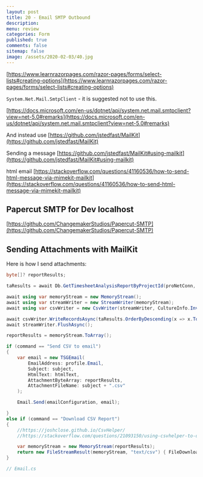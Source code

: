 ```yaml
---
layout: post
title: 20 - Email SMTP Outbound 
description: 
menu: review
categories: Form 
published: true 
comments: false     
sitemap: false
image: /assets/2020-02-03/40.jpg
---
```



<!-- [![Bitcoin logo](/assets/2021-02-19/bitcoin.svg "Bitcoin"){:width="500px"}](/assets/2021-02-19/bitcoin.svg) -->

[https://www.learnrazorpages.com/razor-pages/forms/select-lists#creating-options](https://www.learnrazorpages.com/razor-pages/forms/select-lists#creating-options)

`System.Net.Mail.SmtpClient` - it is suggested not to use this.


[https://docs.microsoft.com/en-us/dotnet/api/system.net.mail.smtpclient?view=net-5.0#remarks](https://docs.microsoft.com/en-us/dotnet/api/system.net.mail.smtpclient?view=net-5.0#remarks)


And instead use [https://github.com/jstedfast/MailKit](https://github.com/jstedfast/MailKit)

Sending a message [https://github.com/jstedfast/MailKit#using-mailkit](https://github.com/jstedfast/MailKit#using-mailkit)

html email
[https://stackoverflow.com/questions/41160536/how-to-send-html-message-via-mimekit-mailkit](https://stackoverflow.com/questions/41160536/how-to-send-html-message-via-mimekit-mailkit)

## Papercut SMTP for Dev localhost

[https://github.com/ChangemakerStudios/Papercut-SMTP](https://github.com/ChangemakerStudios/Papercut-SMTP)

## Sending Attachments with MailKit

Here is how I send attachments:

```cs
byte[]? reportResults;

taResults = await Db.GetTimesheetAnalysisReportByProjectId(proNetConn, projectId);

await using var memoryStream = new MemoryStream();
await using var streamWriter = new StreamWriter(memoryStream);
await using var csvWriter = new CsvWriter(streamWriter, CultureInfo.InvariantCulture);

await csvWriter.WriteRecordsAsync(taResults.OrderByDescending(x => x.TotalGrossAmount));
await streamWriter.FlushAsync();

reportResults = memoryStream.ToArray();

if (command == "Send CSV to email")
{
    var email = new TSGEmail(
        EmailAddress: profile.Email,
        Subject: subject,
        HtmlText: htmlText,
        AttachmentByteArray: reportResults,
        AttachmentFileName: subject + ".csv"
    );

    Email.Send(emailConfiguration, email);

}
else if (command == "Download CSV Report")
{
    //https://joshclose.github.io/CsvHelper/
    //https://stackoverflow.com/questions/21093150/using-csvhelper-to-output-stream-to-browser

    var memoryStream = new MemoryStream(reportResults);
    return new FileStreamResult(memoryStream, "text/csv") { FileDownloadName = subject + ".csv" };
}

// Email.cs

